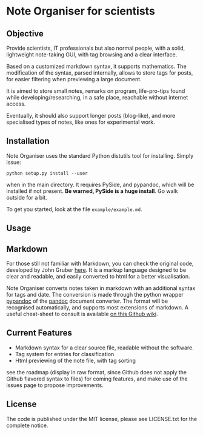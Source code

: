 Note Organiser for scientists
=============================


Objective
---------

Provide scientists, IT professionals but also normal people, with a solid,
lightweight note-taking GUI, with tag browsing and a clear interface.

Based on a customized markdown syntax, it supports mathematics. The
modification of the syntax, parsed internally, allows to store tags for posts,
for easier filtering when previewing a large document.

It is aimed to store small notes, remarks on program, life-pro-tips found while
developing/researching, in a safe place, reachable without internet access.

Eventually, it should also support longer posts (blog-like), and more
specialised types of notes, like ones for experimental work.

Installation
------------

Note Organiser uses the standard Python distutils tool for installing. Simply
issue:

    python setup.py install --user

when in the main directory. It requires PySide, and pypandoc, which will be
installed if not present. **Be warned, PySide is a huge install**. Go walk
outside for a bit.

To get you started, look at the file `example/example.md`.

Usage
-----


Markdown
--------

For those still not familiar with Markdown, you can check the original code,
developed by John Gruber
[here](http://daringfireball.net/projects/markdown/syntax). It is a markup
language designed to be clear and readable, and easily converted to html for a
better visualisation.

Note Organiser converts notes taken in markdown with an additional syntax for
tags and date. The conversion is made through the python wrapper
[pypandoc](https://github.com/bebraw/pypandoc) of the
[pandoc](https://github.com/jgm/pandoc) document converter. The format will be
recognised automatically, and supports most extensions of markdown. A useful
cheat-sheet to consult is available [on this Github
wiki](https://github.com/adam-p/markdown-here/wiki/Markdown-Cheatsheet).


Current Features
----------------

- Markdown syntax for a clear source file, readable without the software.
- Tag system for entries for classification
- Html previewing of the note file, with tag sorting

see the roadmap (display in raw format, since Github does not apply the Github
flavored syntax to files) for coming features, and make use of the issues page
to propose improvements.

License
-------

The code is published under the MIT license, please see LICENSE.txt for the
complete notice.

